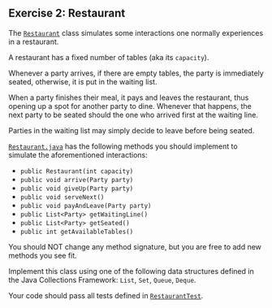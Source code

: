 ## Exercise 2: Restaurant

The [`Restaurant`](Restaurant.java) class simulates some interactions one normally experiences in a restaurant. 

A restaurant has a fixed number of tables (aka its `capacity`).

Whenever a party arrives, if there are empty tables, the party is immediately seated, otherwise, it is put in the waiting list.

When a party finishes their meal, it pays and leaves the restaurant, thus opening up a spot for another party to dine. Whenever that happens, the next party to be seated should the one who arrived first at the waiting line.

Parties in the waiting list may simply decide to leave before being seated.

[`Restaurant.java`](Restaurant.java) has the following methods you should implement to simulate the aforementioned interactions:

- `public Restaurant(int capacity)`
- `public void arrive(Party party)`
- `public void giveUp(Party party)`
- `public void serveNext()`
- `public void payAndLeave(Party party)`
- `public List<Party> getWaitingLine()`
- `public List<Party> getSeated()`
- `public int getAvailableTables()`

You should NOT change any method signature, but you are free to add new methods you see fit.

Implement this class using one of the following data structures defined in the Java Collections Framework: `List`, `Set`, `Queue`, `Deque`.

Your code should pass all tests defined in [`RestaurantTest`](../../../test/java/ex2/RestaurantTest.java).
 
 